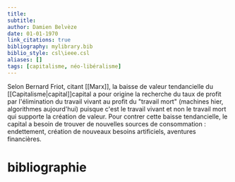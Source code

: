 ```yaml
---
title: 
subtitle:
author: Damien Belvèze
date: 01-01-1970
link_citations: true
bibliography: mylibrary.bib
biblio_style: csl\ieee.csl
aliases: []
tags: [capitalisme, néo-libéralisme]
---
```



Selon Bernard Friot, citant [[Marx]], la baisse de valeur tendancielle du [[Capitalisme|capital]]capital a pour origine la recherche du taux de profit par l'élimination du travail vivant au profit du "travail mort" (machines hier, algorithmes aujourd'hui) puisque c'est le travail vivant et non le travail mort qui supporte la création de valeur. 
Pour contrer cette baisse tendancielle, le capital a besoin de trouver de nouvelles sources de consommation : endettement, création de nouveaux besoins artificiels, aventures financières.




# bibliographie

